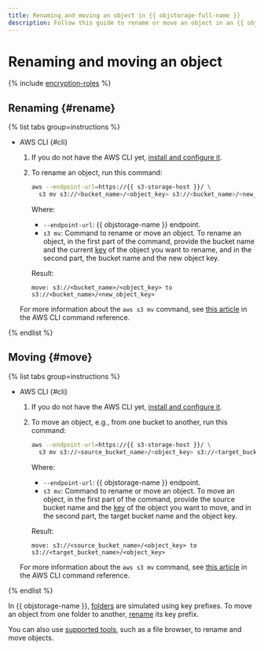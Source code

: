 ```yaml
---
title: Renaming and moving an object in {{ objstorage-full-name }}
description: Follow this guide to rename or move an object in an {{ objstorage-name }} bucket.
---
```


# Renaming and moving an object


{% include [encryption-roles](../../../_includes/storage/encryption-roles.md) %}


## Renaming {#rename}

{% list tabs group=instructions %}

- AWS CLI {#cli}

  1. If you do not have the AWS CLI yet, [install and configure it](../../tools/aws-cli.md).
  1. To rename an object, run this command:

      ```bash
      aws --endpoint-url=https://{{ s3-storage-host }}/ \
        s3 mv s3://<bucket_name>/<object_key> s3://<bucket_name>/<new_object_key>
      ```

      Where:

      * `--endpoint-url`: {{ objstorage-name }} endpoint.
      * `s3 mv`: Command to rename or move an object. To rename an object, in the first part of the command, provide the bucket name and the current [key](../../concepts/object.md#key) of the object you want to rename, and in the second part, the bucket name and the new object key.

      Result:

      ```text
      move: s3://<bucket_name>/<object_key> to s3://<bucket_name>/<new_object_key>
      ```

  For more information about the `aws s3 mv` command, see [this article](https://awscli.amazonaws.com/v2/documentation/api/latest/reference/s3/mv.html) in the AWS CLI command reference.

{% endlist %}

## Moving {#move}

{% list tabs group=instructions %}

- AWS CLI {#cli}

  1. If you do not have the AWS CLI yet, [install and configure it](../../tools/aws-cli.md).
  1. To move an object, e.g., from one bucket to another, run this command:

      ```bash
      aws --endpoint-url=https://{{ s3-storage-host }}/ \
        s3 mv s3://<source_bucket_name>/<object_key> s3://<target_bucket_name>/<object_key>
      ```

      Where:

      * `--endpoint-url`: {{ objstorage-name }} endpoint.
      * `s3 mv`: Command to rename or move an object. To move an object, in the first part of the command, provide the source bucket name and the [key](../../concepts/object.md#key) of the object you want to move, and in the second part, the target bucket name and the object key.

      Result:

      ```text
      move: s3://<source_bucket_name>/<object_key> to s3://<target_bucket_name>/<object_key>
      ```

  For more information about the `aws s3 mv` command, see [this article](https://awscli.amazonaws.com/v2/documentation/api/latest/reference/s3/mv.html) in the AWS CLI command reference.

{% endlist %}

In {{ objstorage-name }}, [folders](../../concepts/object.md#folder) are simulated using key prefixes. To move an object from one folder to another, [rename](#rename) its key prefix.

You can also use [supported tools](../../../storage/tools/index.md), such as a file browser, to rename and move objects.
